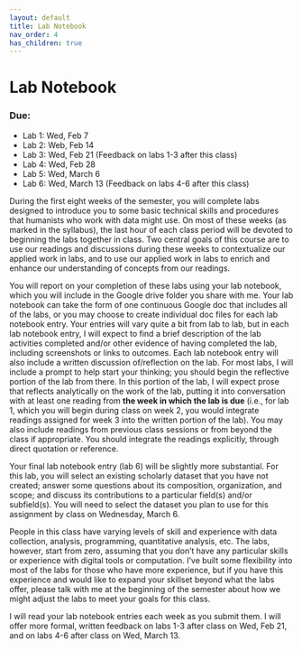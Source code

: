 ```yaml
---
layout: default
title: Lab Notebook
nav_order: 4
has_children: true
---
```

# Lab Notebook
### Due:
- Lab 1: Wed, Feb 7
- Lab 2: Web, Feb 14
- Lab 3: Wed, Feb 21 (Feedback on labs 1-3 after this class)
- Lab 4: Wed, Feb 28
- Lab 5: Wed, March 6
- Lab 6: Wed, March 13 (Feedback on labs 4-6 after this class)

During the first eight weeks of the semester, you will complete labs designed to introduce you to some basic technical skills and procedures that humanists who work with data might use. On most of these weeks (as marked in the syllabus), the last hour of each class period will be devoted to beginning the labs together in class. Two central goals of this course are to use our readings and discussions during these weeks to contextualize our applied work in labs, and to use our applied work in labs to enrich and enhance our understanding of concepts from our readings.

You will report on your completion of these labs using your lab notebook, which you will include in the Google drive folder you share with me. Your lab notebook can take the form of one continuous Google doc that includes all of the labs, or you may choose to create individual doc files for each lab notebook entry. Your entries will vary quite a bit from lab to lab, but in each lab notebook entry, I will expect to find a brief description of the lab activities completed and/or other evidence of having completed the lab, including screenshots or links to outcomes. Each lab notebook entry will also include a written discussion of/reflection on the lab. For most labs, I will include a prompt to help start your thinking; you should begin the reflective portion of the lab from there. In this portion of the lab, I will expect prose that reflects analytically on the work of the lab, putting it into conversation with at least one reading from **the week in which the lab is due** (i.e., for lab 1, which you will begin during class on week 2, you would integrate readings assigned for week 3 into the written portion of the lab). You may also include readings from previous class sessions or from beyond the class if appropriate. You should integrate the readings explicitly, through direct quotation or reference.

Your final lab notebook entry (lab 6) will be slightly more substantial. For this lab, you will select an existing scholarly dataset that you have not created; answer some questions about its composition, organization, and scope; and discuss its contributions to a particular field(s) and/or subfield(s). You will need to select the dataset you plan to use for this assignment by class on Wednesday, March 6.

People in this class have varying levels of skill and experience with data collection, analysis, programming, quantitative analysis, etc. The labs, however, start from zero, assuming that you don’t have any particular skills or experience with digital tools or computation. I’ve built some flexibility into most of the labs for those who have more experience, but if you have this experience and would like to expand your skillset beyond what the labs offer, please talk with me at the beginning of the semester about how we might adjust the labs to meet your goals for this class.

I will read your lab notebook entries each week as you submit them. I will offer more formal, written feedback on labs 1-3 after class on Wed, Feb 21, and on labs 4-6 after class on Wed, March 13.
